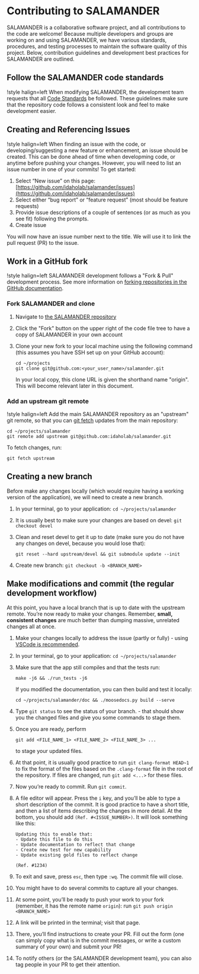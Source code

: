 # Contributing to SALAMANDER

SALAMANDER is a collaborative software project, and all contributions to the code are welcome! Because
multiple developers and groups are working on and using SALAMANDER, we have various standards, procedures,
and testing processes to maintain the software quality of this project. Below, contribution guidelines
and development best practices for SALAMANDER are outlined.

## Follow the SALAMANDER code standards

!style halign=left
When modifying SALAMANDER, the development team requests that all [Code Standards](salamander_scs.md) be
followed. These guidelines make sure that the repository code follows a consistent look and feel to
make development easier.

## Creating and Referencing Issues

!style halign=left
When finding an issue with the code, or developing/suggesting a new feature or enhancement, an issue
should be created. This can be done ahead of time when developming code, or anytime before pushing
your changes. However, you will need to list an issue number in one of your commits! To get started:

1. Select “New issue” on this page: [https://github.com/idaholab/salamander/issues](https://github.com/idaholab/salamander/issues)
1. Select either “bug report” or “feature request” (most should be feature requests)
1. Provide issue descriptions of a couple of sentences (or as much as you see fit) following the prompts.
1. Create issue

You will now have an issue number next to the title. We will use it to link the pull request (PR) to the issue.

## Work in a GitHub fork

!style halign=left
SALAMANDER development follows a "Fork & Pull" development process. See more information on
[forking repositories in the GitHub documentation](https://guides.github.com/activities/forking).

### Fork SALAMANDER and clone

1. Navigate to [the SALAMANDER repository](https://github.com/idaholab/salamander)
1. Click the "Fork" button on the upper right of the code file tree to have a copy of SALAMANDER in your own account
1. Clone your new fork to your local machine using the following command (this assumes you have SSH set up on your GitHub account):

   ```
   cd ~/projects
   git clone git@github.com:<your_user_name>/salamander.git
   ```

   In your local copy, this clone URL is given the shorthand name "origin". This will become relevant
   later in this document.

### Add an upstream git remote

!style halign=left
Add the main SALAMANDER repository as an "upstream" git remote, so that you can
[git fetch](https://git-scm.org/docs/git-fetch) updates from the main repository:

```
cd ~/projects/salamander
git remote add upstream git@github.com:idaholab/salamander.git
```

To fetch changes, run:

```
git fetch upstream
```

## Creating a new branch

Before make any changes locally (which would require having a working version of the application),
we will need to create a new branch.

1. In your terminal, go to your application: `cd ~/projects/salamander`
1. It is usually best to make sure your changes are based on devel: `git checkout devel`
1. Clean and reset devel to get it up to date (make sure you do not have any changes on devel, because you would lose that):

   ```
   git reset --hard upstream/devel && git submodule update --init
   ```

1. Create new branch: `git checkout -b <BRANCH_NAME>`

## Make modifications and commit (the regular development workflow)

At this point, you have a local branch that is up to date with the upstream remote. You’re now ready
to make your changes. Remember, **small, consistent changes** are much better than dumping massive,
unrelated changes all at once.

1. Make your changes locally to address the issue (partly or fully) - using
   [VSCode is recommended](help/development/VSCode.md).
1. In your terminal, go to your application: `cd ~/projects/salamander`
1. Make sure that the app still compiles and that the tests run:

   ```
   make -j6 && ./run_tests -j6
   ```

   If you modified the documentation, you can then build and test it locally:

   ```
   cd ~/projects/salamander/doc && ./moosedocs.py build --serve
   ```

1. Type `git status` to see the status of your branch. - that should show you the changed files and
   give you some commands to stage them.
1. Once you are ready, perform

   ```
   git add <FILE_NAME_1> <FILE_NAME_2> <FILE_NAME_3> ...
   ```

   to stage your updated files.
1. At that point, it is usually good practice to run `git clang-format HEAD~1` to fix the format of
   the files based on the `.clang-format` file in the root of the repository. If files are changed,
   run `git add <...>` for these files.
1. Now you’re ready to commit. Run `git commit`.
1. A file editor will appear. Press the `i` key, and you’ll be able to type a short description of
   the commit. It is good practice to have a short title, and then a list of items describing the
   changes in more detail. At the bottom, you should add `(Ref. #<ISSUE_NUMBER>)`. It will look
   something like this:

   ```
   Updating this to enable that:
   - Update this file to do this
   - Update documentation to reflect that change
   - Create new test for new capability
   - Update existing gold files to reflect change

   (Ref. #1234)
   ```

1. To exit and save, press `esc`, then type `:wq`. The commit file will close.
1. You might have to do several commits to capture all your changes.
1. At some point, you’ll be ready to push your work to your fork (remember, it has the remote name `origin`): run `git push origin <BRANCH_NAME>`
1. A link will be printed in the terminal; visit that page.
1. There, you’ll find instructions to create your PR. Fill out the form (one can simply copy what is
   in the commit messages, or write a custom summary of your own) and submit your PR!
1. To notify others (or the SALAMANDER development team), you can also tag people in your PR to get their
   attention.
